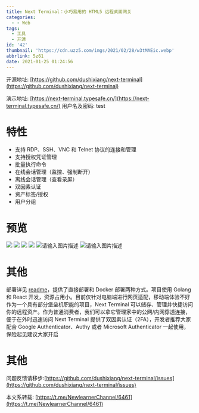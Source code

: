 ```yaml
---
title: Next Terminal：小巧易用的 HTML5 远程桌面网关
categories:
  - - Web
tags:
  - 工具
  - 开源
id: '42'
thumbnail: 'https://cdn.uzz5.com/imgs/2021/02/28/w3tMAEic.webp'
abbrlink: 5z61
date: 2021-01-25 01:24:56
---
```



开源地址: [https://github.com/dushixiang/next-terminal](https://github.com/dushixiang/next-terminal) 

演示地址: [https://next-terminal.typesafe.cn/](https://next-terminal.typesafe.cn/) 用户名及密码: test

# 特性

- 支持 RDP、SSH、VNC 和 Telnet 协议的连接和管理 
- 支持授权凭证管理 
- 批量执行命令 
- 在线会话管理（监控、强制断开） 
- 离线会话管理（查看录屏） 
- 双因素认证
- 资产标签/授权 
- 用户分组

# 预览

![](https://cdn.jsdelivr.net/gh/o0s/t@o/2021/01/25/dwOFKVEq.webp) ![](https://cdn.uzz5.com/imgs/2021/02/28/nhSbPI3J.webp) ![](https://cdn.uzz5.com/imgs/2021/02/28/13dTzJ1n.webp) ![](https://cdn.uzz5.com/imgs/2021/02/28/HPHdMYHH.webp) ![请输入图片描述](https://cdn.uzz5.com/imgs/2021/02/28/FH5J1M7I.webp "请输入图片描述") ![请输入图片描述](https://cdn.uzz5.com/imgs/2021/02/28/K0JW1xyu.webp "请输入图片描述")

# 其他

部署详见 [readme](https://github.com/dushixiang/next-terminal#%E5%BF%AB%E9%80%9F%E5%AE%89%E8%A3%85)，提供了直接部署和 Docker 部署两种方式。项目使用 Golang 和 React 开发，资源占用小。目前仅针对电脑端进行网页适配，移动端体验不好 作为一个具有部分堡垒机职能的项目，Next Terminal 可以储存、管理并快捷访问你的远程资产。作为普通消费者，我们可以拿它管理家中的公网/内网穿透连接，便于在外时迅速访问 Next Terminal 提供了双因素认证（2FA），开发者推荐大家配合 Google Authenticator、Authy 或者 Microsoft Authenticator 一起使用，保险起见建议大家开启

# 其他

问题反馈请移步:[https://github.com/dushixiang/next-terminal/issues](https://github.com/dushixiang/next-terminal/issues) 

本文系转载: [https://t.me/NewlearnerChannel/6461](https://t.me/NewlearnerChannel/6461)